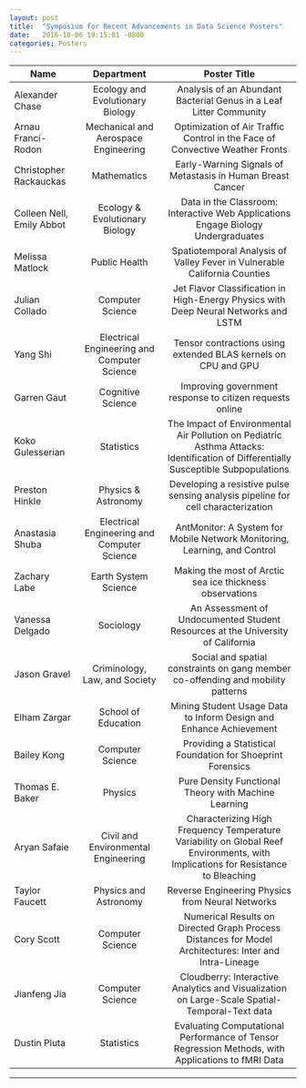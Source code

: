 ```yaml
---
layout: post
title:  "Symposium for Recent Advancements in Data Science Posters"
date:   2016-10-06 19:15:01 -0800
categories: Posters
---
```


|Name       	|       Department    	| Poster Title |
| ------------- |:-------------:|:-----------:|
|Alexander Chase  | Ecology and Evolutionary Biology|Analysis of an Abundant Bacterial Genus in a Leaf Litter Community |
| Arnau Francí-Rodon   | Mechanical and Aerospace Engineering   |Optimization of Air Traffic Control in the Face of Convective Weather Fronts |
| Christopher Rackauckas	|Mathematics	| Early-Warning Signals of Metastasis in Human Breast Cancer|
| Colleen Nell, Emily Abbot		| Ecology & Evolutionary Biology| Data in the Classroom: Interactive Web Applications Engage Biology Undergraduates|
| Melissa Matlock		| Public Health			|Spatiotemporal Analysis of Valley Fever in Vulnerable California Counties |
| Julian Collado	| Computer Science | Jet Flavor Classification in High-Energy Physics with Deep Neural Networks and LSTM|
| Yang Shi | Electrical Engineering and Computer Science | Tensor contractions using extended BLAS kernels on CPU and GPU |
|Garren Gaut | Cognitive Science|  Improving government response to citizen requests online|
|Koko Gulesserian |  Statistics|  The Impact of Environmental Air Pollution on Pediatric Asthma Attacks: Identification of Differentially Susceptible Subpopulations|
| Preston Hinkle| Physics & Astronomy | Developing a resistive pulse sensing analysis pipeline for cell characterization |
| Anastasia Shuba|  Electrical Engineering and Computer Science|AntMonitor: A System for Mobile Network Monitoring, Learning, and Control  |
| Zachary Labe| Earth System Science | Making the most of Arctic sea ice thickness observations |
|Vanessa Delgado | Sociology |  An Assessment of Undocumented Student Resources at the University of California|
| Jason Gravel| Criminology, Law, and Society | Social and spatial constraints on gang member co-offending and mobility patterns |
| Elham Zargar| School of Education | Mining Student Usage Data to Inform Design and Enhance Achievement |
|Bailey Kong | Computer Science | Providing a Statistical Foundation for Shoeprint Forensics |
| Thomas E. Baker| Physics | Pure Density Functional Theory with Machine Learning |
| Aryan Safaie| Civil and Environmental Engineering | Characterizing High Frequency Temperature Variability on Global Reef Environments, with Implications for Resistance to Bleaching |
|Taylor Faucett | Physics and Astronomy | Reverse Engineering Physics from Neural Networks |
| Cory Scott|  Computer Science| Numerical Results on Directed Graph Process Distances for Model Architectures: Inter and Intra-Lineage |
| Jianfeng Jia| Computer Science | Cloudberry: Interactive Analytics and Visualization on Large-Scale Spatial-Temporal-Text data |
|Dustin Pluta | Statistics | Evaluating Computational Performance of Tensor Regression Methods, with Applications to fMRI Data |


* * *
